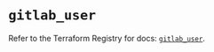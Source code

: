 # `gitlab_user`

Refer to the Terraform Registry for docs: [`gitlab_user`](https://registry.terraform.io/providers/gitlabhq/gitlab/17.7.1/docs/resources/user).

